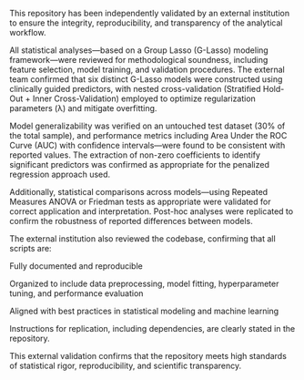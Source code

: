 This repository has been independently validated by an external institution to ensure the integrity, reproducibility, and transparency of the analytical workflow.

All statistical analyses—based on a Group Lasso (G-Lasso) modeling framework—were reviewed for methodological soundness, including feature selection, model training, and validation procedures. The external team confirmed that six distinct G-Lasso models were constructed using clinically guided predictors, with nested cross-validation (Stratified Hold-Out + Inner Cross-Validation) employed to optimize regularization parameters (λ) and mitigate overfitting.

Model generalizability was verified on an untouched test dataset (30% of the total sample), and performance metrics including Area Under the ROC Curve (AUC) with confidence intervals—were found to be consistent with reported values. The extraction of non-zero coefficients to identify significant predictors was confirmed as appropriate for the penalized regression approach used.

Additionally, statistical comparisons across models—using Repeated Measures ANOVA or Friedman tests as appropriate were validated for correct application and interpretation. Post-hoc analyses were replicated to confirm the robustness of reported differences between models.

The external institution also reviewed the codebase, confirming that all scripts are:

Fully documented and reproducible

Organized to include data preprocessing, model fitting, hyperparameter tuning, and performance evaluation

Aligned with best practices in statistical modeling and machine learning

Instructions for replication, including dependencies, are clearly stated in the repository.

This external validation confirms that the repository meets high standards of statistical rigor, reproducibility, and scientific transparency.

